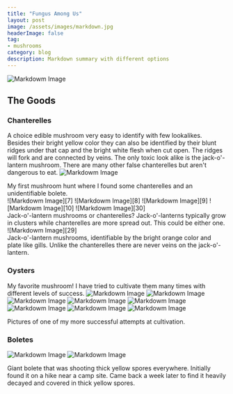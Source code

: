 ```yaml
---
title: "Fungus Among Us"
layout: post
image: /assets/images/markdown.jpg
headerImage: false
tag:
- mushrooms
category: blog
description: Markdown summary with different options
---
```


![Markdowm Image][666]

## The Goods

### Chanterelles
A choice edible mushroom very easy to identify with few lookalikes. Besides their bright yellow color they can also be identified by their blunt ridges under that cap and the bright white flesh when cut open. The ridges will fork and are connected by veins. The only toxic look alike is the jack-o'-lantern mushroom. There are many other false chanterelles but aren't dangerous to eat.
![Markdowm Image][26]
<figcaption class="caption">My first mushroom hunt where I found some chanterelles and an unidentifiable bolete.</figcaption>
![Markdowm Image][7]
![Markdowm Image][8]
![Markdowm Image][9]
![Markdowm Image][10]
![Markdowm Image][30]
<figcaption class="caption">Jack-o'-lantern mushrooms or chanterelles? Jack-o'-lanterns typically grow in clusters while chanterelles are more spread out. This could be either one.</figcaption>
![Markdowm Image][29]
<figcaption class="caption">Jack-o'-lantern mushrooms, identifiable by the bright orange color and plate like gills. Unlike the chanterelles there are never veins on the jack-o'-lantern.</figcaption>

### Oysters
My favorite mushroom! I have tried to cultivate them many times with different levels of success.
![Markdowm Image][43]
![Markdowm Image][44]
![Markdowm Image][45]
![Markdowm Image][46]
![Markdowm Image][47]
![Markdowm Image][18]
![Markdowm Image][19]
![Markdowm Image][20]
<figcaption class="caption">Pictures of one of my more successful attempts at cultivation.</figcaption>

### Boletes
![Markdowm Image][1]
![Markdowm Image][4]
<figcaption class="caption">Giant bolete that was shooting thick yellow spores everywhere. Initially found it on a hike near a camp site. Came back a week later to find it heavily decayed and covered in thick yellow spores.</figcaption>


[1]: https://chrisvega.github.io/assets/images/mush/bigboleteyellow.jpg
[2]: https://chrisvega.github.io/assets/images/mush/blowout.jpg
[3]: https://chrisvega.github.io/assets/images/mush/boletehand.jpg
[4]: https://chrisvega.github.io/assets/images/mush/boleteyellowdecay.jpg
[5]: https://chrisvega.github.io/assets/images/mush/bugbolete.jpg
[6]: https://chrisvega.github.io/assets/images/mush/chan.jpg
[7]: https://chrisvega.github.io/assets/images/mush/chan1.jpg
[8]: https://chrisvega.github.io/assets/images/mush/chan2.jpg
[9]: https://chrisvega.github.io/assets/images/mush/chan4.jpg
[10]: https://chrisvega.github.io/assets/images/mush/chan5.jpg
[11]: https://chrisvega.github.io/assets/images/mush/coral.jpg
[12]: https://chrisvega.github.io/assets/images/mush/cutewood.jpg
[13]: https://chrisvega.github.io/assets/images/mush/drycap1.jpg
[14]: https://chrisvega.github.io/assets/images/mush/drycap2.jpg
[15]: https://chrisvega.github.io/assets/images/mush/fairy.jpg
[16]: https://chrisvega.github.io/assets/images/mush/feildboy.jpg
[17]: https://chrisvega.github.io/assets/images/mush/fuzz.jpg
[18]: https://chrisvega.github.io/assets/images/mush/golden.jpg
[19]: https://chrisvega.github.io/assets/images/mush/golden1.jpg
[20]: https://chrisvega.github.io/assets/images/mush/golden2.jpg
[21]: https://chrisvega.github.io/assets/images/mush/greenboy.jpg
[22]: https://chrisvega.github.io/assets/images/mush/Gyroporus1.jpg
[23]: https://chrisvega.github.io/assets/images/mush/Gyroporus2.jpg
[24]: https://chrisvega.github.io/assets/images/mush/hats.jpg
[25]: https://chrisvega.github.io/assets/images/mush/honey.jpg
[26]: https://chrisvega.github.io/assets/images/mush/hunt.jpg
[27]: https://chrisvega.github.io/assets/images/mush/inkcaps.jpg
[28]: https://chrisvega.github.io/assets/images/mush/inkcaps2.jpg
[29]: https://chrisvega.github.io/assets/images/mush/jack.jpg
[30]: https://chrisvega.github.io/assets/images/mush/jackorchan.jpg
[31]: https://chrisvega.github.io/assets/images/mush/logshroom.jpg
[32]: https://chrisvega.github.io/assets/images/mush/lotsawood.jpg
[33]: https://chrisvega.github.io/assets/images/mush/lotsawoodclose.jpg
[34]: https://chrisvega.github.io/assets/images/mush/mbyinkcap.jpg
[35]: https://chrisvega.github.io/assets/images/mush/mbyinkcap2.jpg
[36]: https://chrisvega.github.io/assets/images/mush/megabolete.jpg
[37]: https://chrisvega.github.io/assets/images/mush/miscmus.jpg
[38]: https://chrisvega.github.io/assets/images/mush/mush.jpg
[39]: https://chrisvega.github.io/assets/images/mush/myst.jpg
[40]: https://chrisvega.github.io/assets/images/mush/orangewood.jpg
[41]: https://chrisvega.github.io/assets/images/mush/orangewood2.jpg
[42]: https://chrisvega.github.io/assets/images/mush/orangewood3.jpg
[43]: https://chrisvega.github.io/assets/images/mush/oystermby.jpg
[44]: https://chrisvega.github.io/assets/images/mush/oystermby2.jpg
[45]: https://chrisvega.github.io/assets/images/mush/oysterpretty.jpg
[46]: https://chrisvega.github.io/assets/images/mush/oysterpretty2.jpg
[47]: https://chrisvega.github.io/assets/images/mush/oysters.jpg
[48]: https://chrisvega.github.io/assets/images/mush/pink.jpg
[49]: https://chrisvega.github.io/assets/images/mush/poop.jpg
[50]: https://chrisvega.github.io/assets/images/mush/poop2.jpg
[51]: https://chrisvega.github.io/assets/images/mush/redboy.jpg
[52]: https://chrisvega.github.io/assets/images/mush/redboy2.jpg
[53]: https://chrisvega.github.io/assets/images/mush/renshimby.jpg
[54]: https://chrisvega.github.io/assets/images/mush/rough.jpg
[55]: https://chrisvega.github.io/assets/images/mush/scalywood.jpg
[56]: https://chrisvega.github.io/assets/images/mush/slimy.jpg
[57]: https://chrisvega.github.io/assets/images/mush/slimygrey.jpg
[58]: https://chrisvega.github.io/assets/images/mush/slimywood.jpg
[59]: https://chrisvega.github.io/assets/images/mush/soggybolete.jpg
[60]: https://chrisvega.github.io/assets/images/mush/spotbolete.jpg
[61]: https://chrisvega.github.io/assets/images/mush/thin.jpg
[62]: https://chrisvega.github.io/assets/images/mush/transparent.jpg
[63]: https://chrisvega.github.io/assets/images/mush/treeshroom.jpg
[64]: https://chrisvega.github.io/assets/images/mush/trumpets.jpg
[65]: https://chrisvega.github.io/assets/images/mush/trumpets2.jpg
[66]: https://chrisvega.github.io/assets/images/mush/turkeymby.jpg
[67]: https://chrisvega.github.io/assets/images/mush/uglywood.jpg
[68]: https://chrisvega.github.io/assets/images/mush/whitebolete.jpg
[69]: https://chrisvega.github.io/assets/images/mush/wood.jpg
[70]: https://chrisvega.github.io/assets/images/mush/wood2.jpg
[71]: https://chrisvega.github.io/assets/images/mush/woodboys.jpg
[72]: https://chrisvega.github.io/assets/images/mush/woodboys2.jpg
[73]: https://chrisvega.github.io/assets/images/mush/woodshroom2.jpg
[74]: https://chrisvega.github.io/assets/images/mush/woodshroom3.jpg
[75]: https://chrisvega.github.io/assets/images/mush/wow.jpg
[76]: https://chrisvega.github.io/assets/images/mush/yellowbolete.jpg

[666]: https://chrisvega.github.io/assets/images/hunter.jpg
